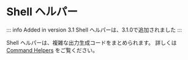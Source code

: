 # Shell ヘルパー

::: info Added in version 3.1
Shell ヘルパーは、3.1.0で追加されました
:::

Shell ヘルパーは、複雑な出力生成コードをまとめられます。
詳しくは [Command Helpers](../console-and-shells/input-output#command-helpers) をご覧ください。
